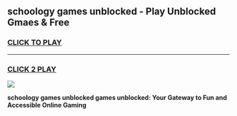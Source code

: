 
## schoology games unblocked - Play Unblocked Gmaes & Free
<h3>
<a href="https://news.freeplayer.one?title=schoology_games_unblocked&ref=16F">CLICK TO PLAY</a></h3>
<hr>

<h3>
<a href="https://news.freeplayer.one?title=schoology_games_unblocked&ref=16F">CLICK 2 PLAY</a>
  
</h3>

<a href="https://news.freeplayer.one?title=schoology_games_unblocked&ref=16F/"><img src="https://clearcache.store/games.png"></a>


**schoology games unblocked games unblocked: Your Gateway to Fun and Accessible Online Gaming**
